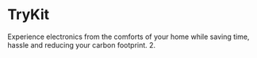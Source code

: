 # TryKit
Experience electronics from the comforts of your home while saving time, hassle and reducing your carbon footprint.   2. 
